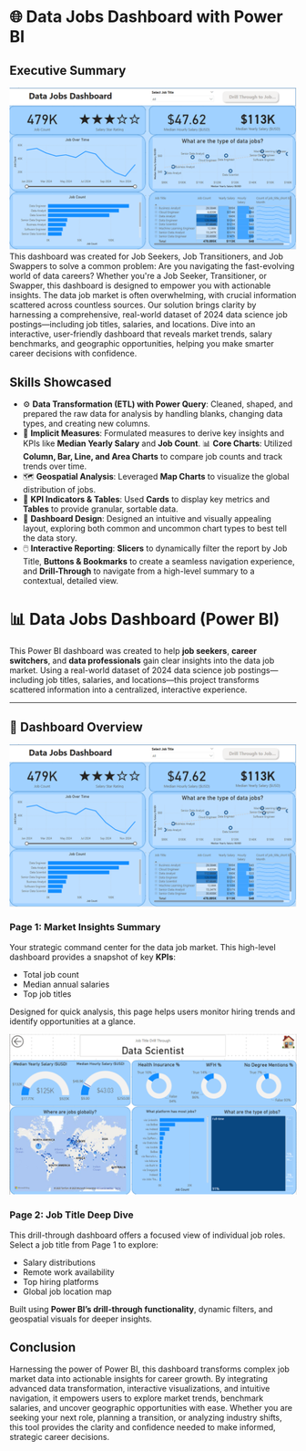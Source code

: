# 🌐 Data Jobs Dashboard with Power BI

## Executive Summary

![Alt text](Images\Data_job_dashboard_home.png) This dashboard was created for
Job Seekers, Job Transitioners, and Job Swappers to solve a common problem: Are
you navigating the fast-evolving world of data careers? Whether you're a Job
Seeker, Transitioner, or Swapper, this dashboard is designed to empower you with
actionable insights. The data job market is often overwhelming, with crucial
information scattered across countless sources. Our solution brings clarity by
harnessing a comprehensive, real-world dataset of 2024 data science job
postings—including job titles, salaries, and locations. Dive into an
interactive, user-friendly dashboard that reveals market trends, salary
benchmarks, and geographic opportunities, helping you make smarter career
decisions with confidence.

## Skills Showcased

- ⚙️ **Data Transformation (ETL) with Power Query**: Cleaned, shaped, and
  prepared the raw data for analysis by handling blanks, changing data types,
  and creating new columns.
- 🧮 **Implicit Measures**: Formulated measures to derive key insights and KPIs
  like **Median Yearly Salary** and **Job Count**. 📊 **Core Charts**: Utilized
  **Column, Bar, Line, and Area Charts** to compare job counts and track trends
  over time.
- 🗺️ **Geospatial Analysis**: Leveraged **Map Charts** to visualize the global
  distribution of jobs.
- 🔢 **KPI Indicators & Tables**: Used **Cards** to display key metrics and
  **Tables** to provide granular, sortable data.
- 🎨 **Dashboard Design**: Designed an intuitive and visually appealing layout,
  exploring both common and uncommon chart types to best tell the data story.
- 🖱️ **Interactive Reporting**: **Slicers** to dynamically filter the report by
  Job Title, **Buttons & Bookmarks** to create a seamless navigation experience,
  and **Drill-Through** to navigate from a high-level summary to a contextual,
  detailed view.

# 📊 Data Jobs Dashboard (Power BI)

This Power BI dashboard was created to help **job seekers**, **career
switchers**, and **data professionals** gain clear insights into the data job
market. Using a real-world dataset of 2024 data science job postings—including
job titles, salaries, and locations—this project transforms scattered
information into a centralized, interactive experience.

---

## 🚀 Dashboard Overview

![Alt text](Images\Data_job_dashboard_home.png)

### **Page 1: Market Insights Summary**

Your strategic command center for the data job market. This high-level dashboard
provides a snapshot of key **KPIs**:

- Total job count
- Median annual salaries
- Top job titles

Designed for quick analysis, this page helps users monitor hiring trends and
identify opportunities at a glance.

![Alt text](Images\Data_jobs_drill_through.png)

### **Page 2: Job Title Deep Dive**

This drill-through dashboard offers a focused view of individual job roles.
Select a job title from Page 1 to explore:

- Salary distributions
- Remote work availability
- Top hiring platforms
- Global job location map

Built using **Power BI’s drill-through functionality**, dynamic filters, and
geospatial visuals for deeper insights.

## Conclusion

Harnessing the power of Power BI, this dashboard transforms complex job market
data into actionable insights for career growth. By integrating advanced data
transformation, interactive visualizations, and intuitive navigation, it
empowers users to explore market trends, benchmark salaries, and uncover
geographic opportunities with ease. Whether you are seeking your next role,
planning a transition, or analyzing industry shifts, this tool provides the
clarity and confidence needed to make informed, strategic career decisions.
